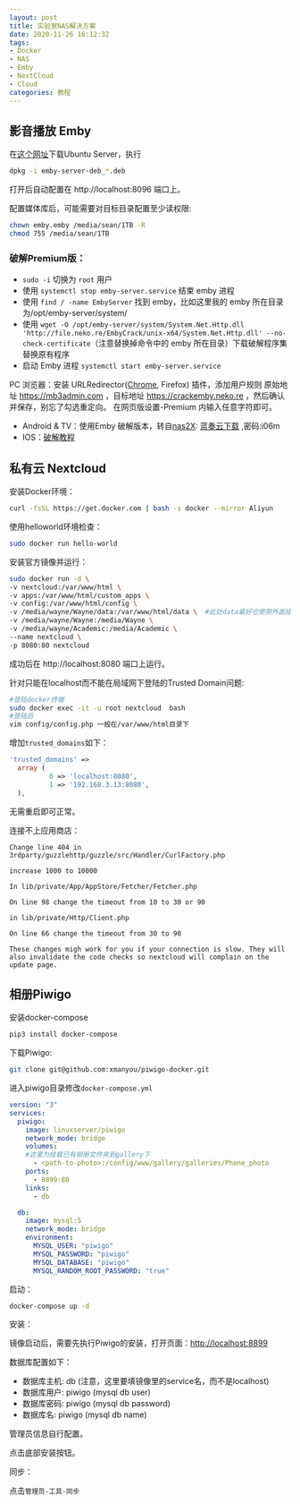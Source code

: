 ```yaml
---
layout: post
title: 实验室NAS解决方案
date: 2020-11-26 16:12:32
tags:
- Docker
- NAS
- Emby
- NextCloud
- Cloud
categories: 教程
---
```


## 影音播放 Emby
在[这个网址](https://emby.media/linux-server.html)下载Ubuntu Server，执行
```bash
dpkg -i emby-server-deb_*.deb
```
打开后自动配置在 http://localhost:8096 端口上。

配置媒体库后，可能需要对目标目录配置至少读权限:
```bash
chown emby.emby /media/sean/1TB -R
chmod 755 /media/sean/1TB
```

<!--more-->

### 破解Premium版：

- `sudo -i` 切换为 `root` 用户
- 使用 `systemctl stop emby-server.service` 结束 emby 进程
- 使用 `find / -name EmbyServer` 找到 emby，比如这里我的 emby 所在目录为/opt/emby-server/system/
- 使用 `wget -O /opt/emby-server/system/System.Net.Http.dll 'http://file.neko.re/EmbyCrack/unix-x64/System.Net.Http.dll' --no-check-certificate`（注意替换掉命令中的 emby 所在目录）下载破解程序集替换原有程序
- 启动 Emby 进程 `systemctl start emby-server.service`

PC 浏览器：安装 URLRedirector([Chrome](https://chrome.google.com/webstore/detail/maolmdhneopinciaokgohljhpdedekee), Firefox) 插件，添加用户规则
原始地址 https://mb3admin.com ，目标地址 https://crackemby.neko.re ，然后确认并保存，别忘了勾选重定向。
在网页版设置-Premium 内输入任意字符即可。

- Android & TV：使用Emby 破解版本，转自[nas2X](https://www.nas2x.com/threads/emby-for-androidtv-1-7-92g.1469/): [蓝奏云下载](https://wwa.lanzous.com/b0f1vlhri) ,密码:i06m
- IOS：[破解教程](https://neko.re/archives/208.html)

## 私有云 Nextcloud
安装Docker环境：
```bash
curl -fsSL https://get.docker.com | bash -s docker --mirror Aliyun
```
使用helloworld环境检查：
```bash
sudo docker run hello-world
```
安装官方镜像并运行：
```bash
sudo docker run -d \
-v nextcloud:/var/www/html \
-v apps:/var/www/html/custom_apps \
-v config:/var/www/html/config \
-v /media/wayne/Wayne/data:/var/www/html/data \  #此处data最好也使用外面挂载
-v /media/wayne/Wayne:/media/Wayne \
-v /media/wayne/Academic:/media/Academic \
--name nextcloud \
-p 8080:80 nextcloud
```
成功后在 http://localhost:8080 端口上运行。

针对只能在localhost而不能在局域网下登陆的Trusted Domain问题:
```bash
#登陆docker终端
sudo docker exec -it -u root nextcloud  bash
#登陆后
vim config/config.php 一般在/var/www/html目录下
```
增加`trusted_domains`如下：
```php
'trusted_domains' => 
  array (
          0 => 'localhost:8080',
          1 => '192.168.3.13:8080',
  ),
```
无需重启即可正常。

连接不上应用商店：

```
Change line 404 in 3rdparty/guzzlehttp/guzzle/src/Handler/CurlFactory.php

increase 1000 to 10000

In lib/private/App/AppStore/Fetcher/Fetcher.php

On line 98 change the timeout from 10 to 30 or 90

in lib/private/Http/Client.php

On line 66 change the timeout from 30 to 90

These changes migh work for you if your connection is slow. They will also invalidate the code checks so nextcloud will complain on the update page.
```



## 相册Piwigo

安装docker-compose

```bash
pip3 install docker-compose
```

下载Piwigo:

```bash
git clone git@github.com:xmanyou/piwigo-docker.git
```

进入piwigo目录修改`docker-compose.yml`

```yaml
version: "3"
services:
  piwigo:
    image: linuxserver/piwigo
    network_mode: bridge
    volumes:
    #这里为挂载已有相册文件夹到gallery下
      - <path-to-photo>:/config/www/gallery/galleries/Phone_photo
    ports:
      - 8899:80
    links:
      - db

  db:
    image: mysql:5
    network_mode: bridge
    environment:
      MYSQL_USER: "piwigo"
      MYSQL_PASSWORD: "piwigo"
      MYSQL_DATABASE: "piwigo"
      MYSQL_RANDOM_ROOT_PASSWORD: "true"
```

启动：

```bash
docker-compose up -d
```

安装：

镜像启动后，需要先执行Piwigo的安装，打开页面：[http://localhost:8899](http://localhost:8899/)

数据库配置如下：

- 数据库主机: db (注意，这里要填镜像里的service名，而不是localhost)
- 数据库用户: piwigo (mysql db user)
- 数据库密码: piwigo (mysql db password)
- 数据库名: piwigo (mysql db name)

管理员信息自行配置。

点击底部安装按钮。

同步：

点击`管理员-工具-同步`

